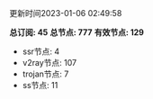 更新时间2023-01-06 02:49:58

**总订阅: 45**
**总节点: 777**
**有效节点: 129**
- ssr节点: 4
- v2ray节点: 107
- trojan节点: 7
- ss节点: 11
